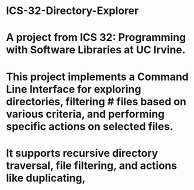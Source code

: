 # ICS-32-Directory-Explorer

# A project from ICS 32: Programming with Software Libraries at UC Irvine.
# This project implements a Command Line Interface for exploring directories, filtering # files based on various criteria, and performing specific actions on selected files.
# It supports recursive directory traversal, file filtering, and actions like duplicating, 
